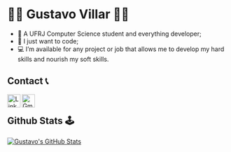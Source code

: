 
<h1>
👨‍💻 Gustavo Villar 👨‍💻 
</h1>

- 👋 A UFRJ Computer Science student and everything developer;
- 💞 I just want to code;
- 💻 I’m available for any project or job that allows me to develop my hard skills and nourish my soft skills.

## Contact 📞

<a href="https://www.linkedin.com/in/gustavo-marinatto-92282b21b/" target="_blank" rel="noopener noreferrer">
  <img align="left" alt="LinkdeIN" width="30px" src="https://cdn.jsdelivr.net/npm/simple-icons@v3/icons/linkedin.svg" />
</a>
<a href="mailto:marinatto.gustavo@gmail.com" target="_blank" rel="noopener noreferrer">
  <img align="left" alt="Gmail" width="30px" src="https://cdn.jsdelivr.net/npm/simple-icons@v3/icons/gmail.svg" />
</a>

<br/>

## Github Stats 🕹

[![Gustavo's GitHub Stats](https://github-readme-stats.vercel.app/api?username=gustavo-villar-dev)](https://github.com/anuraghazra/github-readme-stats)
 
                                                                                                                      
                

<!---
gustavo-villar-dev/gustavo-villar-dev is a ✨ special ✨ repository because its `README.md` (this file) appears on your GitHub profile.
You can click the Preview link to take a look at your changes.
--->

